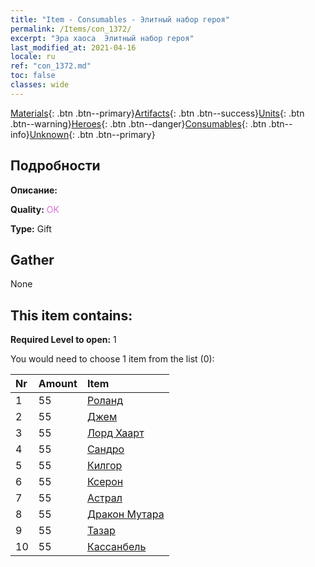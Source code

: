 ```yaml
---
title: "Item - Consumables - Элитный набор героя"
permalink: /Items/con_1372/
excerpt: "Эра хаоса  Элитный набор героя"
last_modified_at: 2021-04-16
locale: ru
ref: "con_1372.md"
toc: false
classes: wide
---
```

 [Materials](/ru/Items/){: .btn .btn--primary}[Artifacts](/ru/Items/Artifacts/){: .btn .btn--success}[Units](/ru/Items/Units/){: .btn .btn--warning}[Heroes](/ru/Items/Heroes/){: .btn .btn--danger}[Consumables](/ru/Items/Consumables/){: .btn .btn--info}[Unknown](/ru/Items/Unknown/){: .btn .btn--primary}

## Подробности
 **Описание:** 

 **Quality:** <span style="color: #DA70D6">OK</span>

 **Type:** Gift

## Gather

  None

## This item contains:

 **Required Level to open:** 1

 You would need to choose 1 item from the list (0):

  | Nr | Amount |     Item    |
  |:---|:-------|:------------|
  | 1 | 55 | [Роланд](/ru/Items/her_362/) |  | 
  | 2 | 55 | [Джем](/ru/Items/her_369/) |  | 
  | 3 | 55 | [Лорд Хаарт](/ru/Items/her_370/) |  | 
  | 4 | 55 | [Сандро](/ru/Items/her_371/) |  | 
  | 5 | 55 | [Килгор](/ru/Items/her_374/) |  | 
  | 6 | 55 | [Ксерон](/ru/Items/her_383/) |  | 
  | 7 | 55 | [Астрал](/ru/Items/her_388/) |  | 
  | 8 | 55 | [Дракон Мутара](/ru/Items/her_390/) |  | 
  | 9 | 55 | [Тазар](/ru/Items/her_393/) |  | 
  | 10 | 55 | [Кассанбель](/ru/Items/her_396/) |  | 
